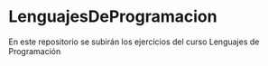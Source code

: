 # LenguajesDeProgramacion
En este repositorio se subirán los ejercicios del curso Lenguajes de Programación
